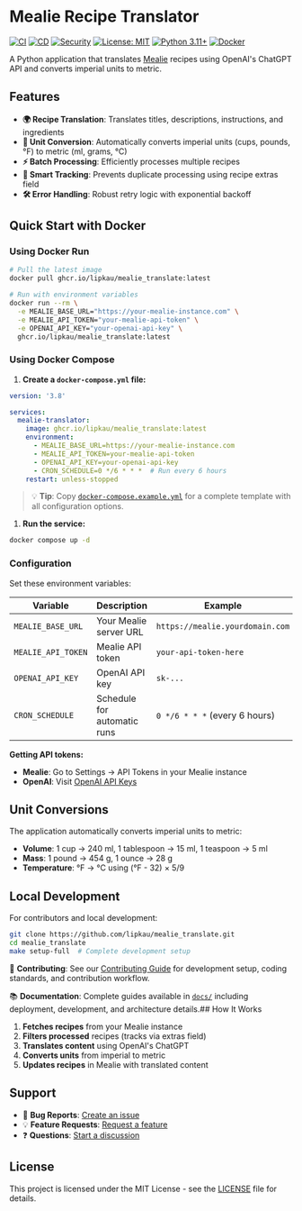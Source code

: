 # Mealie Recipe Translator

[![CI](https://github.com/lipkau/mealie_translate/actions/workflows/ci.yml/badge.svg)](https://github.com/lipkau/mealie_translate/actions/workflows/ci.yml)
[![CD](https://github.com/lipkau/mealie_translate/actions/workflows/cd.yml/badge.svg)](https://github.com/lipkau/mealie_translate/actions/workflows/cd.yml)
[![Security](https://github.com/lipkau/mealie_translate/actions/workflows/security.yml/badge.svg)](https://github.com/lipkau/mealie_translate/actions/workflows/security.yml)
[![License: MIT](https://img.shields.io/badge/License-MIT-yellow.svg)](https://opensource.org/licenses/MIT)
[![Python 3.11+](https://img.shields.io/badge/python-3.11+-blue.svg)](https://www.python.org/downloads/)
[![Docker](https://img.shields.io/badge/docker-available-blue.svg)](https://github.com/lipkau/mealie_translate/pkgs/container/mealie_translate)

A Python application that translates [Mealie](https://mealie.io/) recipes using OpenAI's ChatGPT API and converts
imperial units to metric.

## Features

- **🌍 Recipe Translation**: Translates titles, descriptions, instructions, and ingredients
- **📏 Unit Conversion**: Automatically converts imperial units (cups, pounds, °F) to metric (ml, grams, °C)
- **⚡ Batch Processing**: Efficiently processes multiple recipes
- **🔄 Smart Tracking**: Prevents duplicate processing using recipe extras field
- **🛠️ Error Handling**: Robust retry logic with exponential backoff

## Quick Start with Docker

### Using Docker Run

```bash
# Pull the latest image
docker pull ghcr.io/lipkau/mealie_translate:latest

# Run with environment variables
docker run --rm \
  -e MEALIE_BASE_URL="https://your-mealie-instance.com" \
  -e MEALIE_API_TOKEN="your-mealie-api-token" \
  -e OPENAI_API_KEY="your-openai-api-key" \
  ghcr.io/lipkau/mealie_translate:latest
```

### Using Docker Compose

1. **Create a `docker-compose.yml` file:**

```yaml
version: '3.8'

services:
  mealie-translator:
    image: ghcr.io/lipkau/mealie_translate:latest
    environment:
      - MEALIE_BASE_URL=https://your-mealie-instance.com
      - MEALIE_API_TOKEN=your-mealie-api-token
      - OPENAI_API_KEY=your-openai-api-key
      - CRON_SCHEDULE=0 */6 * * *  # Run every 6 hours
    restart: unless-stopped
```

   > 💡 **Tip**: Copy [`docker-compose.example.yml`](docker-compose.example.yml) for a complete template with all
   > configuration options.

1. **Run the service:**

```bash
docker compose up -d
```

### Configuration

Set these environment variables:

| Variable           | Description                 | Example                         |
| ------------------ | --------------------------- | ------------------------------- |
| `MEALIE_BASE_URL`  | Your Mealie server URL      | `https://mealie.yourdomain.com` |
| `MEALIE_API_TOKEN` | Mealie API token            | `your-api-token-here`           |
| `OPENAI_API_KEY`   | OpenAI API key              | `sk-...`                        |
| `CRON_SCHEDULE`    | Schedule for automatic runs | `0 */6 * * *` (every 6 hours)   |

**Getting API tokens:**

- **Mealie**: Go to Settings → API Tokens in your Mealie instance
- **OpenAI**: Visit [OpenAI API Keys](https://platform.openai.com/api-keys)

## Unit Conversions

The application automatically converts imperial units to metric:

- **Volume**: 1 cup → 240 ml, 1 tablespoon → 15 ml, 1 teaspoon → 5 ml
- **Mass**: 1 pound → 454 g, 1 ounce → 28 g
- **Temperature**: °F → °C using (°F - 32) × 5/9

## Local Development

For contributors and local development:

```bash
git clone https://github.com/lipkau/mealie_translate.git
cd mealie_translate
make setup-full  # Complete development setup
```

👥 **Contributing**: See our [Contributing Guide](.github/CONTRIBUTING.md) for development setup, coding standards,
and contribution workflow.

📚 **Documentation**: Complete guides available in [`docs/`](docs/) including deployment, development, and
architecture details.## How It Works

1. **Fetches recipes** from your Mealie instance
2. **Filters processed** recipes (tracks via extras field)
3. **Translates content** using OpenAI's ChatGPT
4. **Converts units** from imperial to metric
5. **Updates recipes** in Mealie with translated content

## Support

- 🐛 **Bug Reports**: [Create an issue](https://github.com/lipkau/mealie_translate/issues/new?template=bug_report.yml)
- 💡 **Feature Requests**: [Request a feature](https://github.com/lipkau/mealie_translate/issues/new?template=feature_request.yml)
- ❓ **Questions**: [Start a discussion](https://github.com/lipkau/mealie_translate/discussions)

## License

This project is licensed under the MIT License - see the [LICENSE](LICENSE) file for details.
